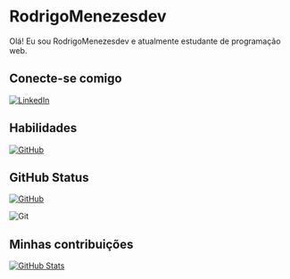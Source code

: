 # RodrigoMenezesdev

Olá! Eu sou RodrigoMenezesdev e atualmente estudante de programação web.

## Conecte-se comigo

[![LinkedIn](https://img.shields.io/badge/intagram-fff?style=for-the-badge&logo=instagram&logoColor=)](https://www.instagram.com/appconectado/)


## Habilidades

[![GitHub](https://img.shields.io/badge/GitHub-white?style=for-the-badge&logo=github&logoColor=000000)](https://github.com/SEUUSERNAME)

## GitHub Status

[![GitHub](https://img.shields.io/badge/GitHub-white?style=for-the-badge&logo=github&logoColor=000000)](https://github.com/RodrigoMenezesdev)

![Git](https://img.shields.io/badge/GIT-white?style=for-the-badge&logo=git&logoColor=000000)

## Minhas contribuições

[![GitHub Stats](https://github-readme-stats.vercel.app/api?username=RodrigoMenezesdev&repo=dio-lab-open-source&bg_color=white&border_color=000000&show_icons=true&icon_color=000000&title_color=E94D5F&text_color=000000)](https://github.com/RodrigoMenezesdev)

